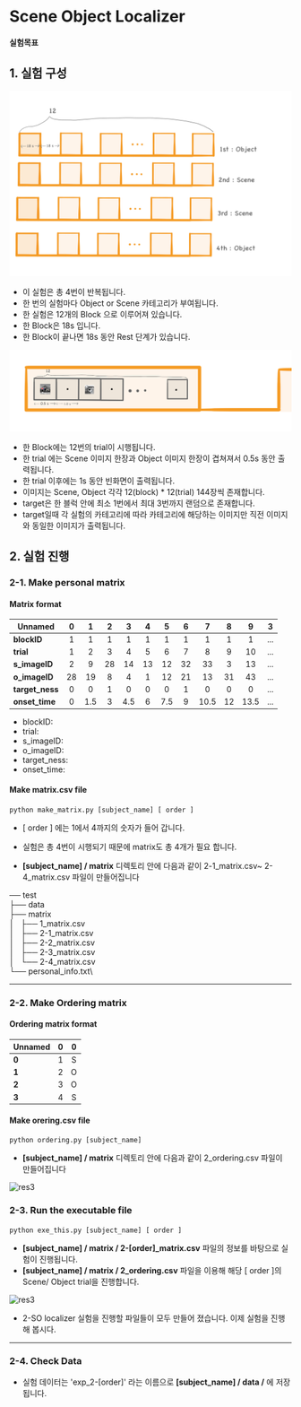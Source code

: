 # Scene Object Localizer

**실험목표**


## 1. 실험 구성

![res3](info/model-block.jpeg)


* 이 실험은 총 4번이 반복됩니다.
* 한 번의 실험마다 Object or Scene 카테고리가 부여됩니다. 
* 한 실험은 12개의 Block 으로 이루어져 있습니다.
* 한 Block은 18s 입니다.  
* 한 Block이 끝나면 18s 동안 Rest 단계가 있습니다.

![res3](info/model-trial.jpeg)

* 한 Block에는 12번의 trial이 시행됩니다. 
* 한 trial 에는 Scene 이미지 한장과 Object 이미지 한장이 겹쳐져서 0.5s 동안 출력됩니다.
* 한 trial 이후에는 1s 동안 빈화면이 출력됩니다.
* 이미지는 Scene, Object 각각 12(block) * 12(trial) 144장씩 존재합니다.
* target은 한 블럭 안에 최소 1번에서 최대 3번까지 랜덤으로 존재합니다.
* target일때 각 실험의 카테고리에 따라 카테고리에 해당하는 이미지만 직전 이미지와 동일한 이미지가 출력됩니다. 



## 2. 실험 진행

### 2-1. Make personal matrix

#### Matrix format

|  <center>Unnamed</center> |  <center>0</center> |  <center>1</center> |  <center>2</center> |  <center>3</center> |  <center>4</center> |<center>5</center> | <center>6</center> | <center>7</center> | <center>8</center> | <center>9</center> | <center>3</center> | 
|:--------|:--------:|--------:|--------:|--------:|--------:|--------:|--------:|--------:|--------:|--------:|--------:|
|**blockID** | <center> 1 </center> |<center> 1 </center> |<center> 1 </center> |<center> 1 </center> |<center> 1 </center> |<center> 1 </center> |<center> 1 </center> |<center> 1 </center> |<center> 1 </center> |<center> 1 </center> |<center> ... </center> |
|**trial** | <center> 1 </center> |<center> 2 </center> |<center> 3 </center> |<center> 4 </center> |<center> 5 </center> |<center> 6 </center> |<center> 7</center> |<center> 8 </center> |<center> 9 </center> |<center> 10 </center> |<center> ... </center> |
|**s_imageID** | <center> 2 </center> |<center> 9 </center> |<center> 28 </center> |<center>14 </center> |<center> 13 </center> |<center> 12 </center> |<center> 32 </center> |<center> 33 </center> |<center> 3 </center> |<center> 13 </center> |<center> ... </center> |
|**o_imageID** | <center> 28 </center> |<center> 19 </center> |<center> 8 </center> |<center> 4 </center> |<center> 1 </center> |<center> 12 </center> |<center> 21 </center> |<center> 13 </center> |<center> 31 </center> |<center> 43 </center> |<center> ... </center> |
|**target_ness** | <center> 0 </center> |<center> 0 </center> |<center> 1 </center> |<center> 0 </center> |<center> 0 </center> |<center> 0 </center> |<center> 1 </center> |<center> 0 </center> |<center> 0 </center> |<center> 0 </center> |<center> ... </center> |
|**onset_time** | <center> 0 </center> |<center> 1.5 </center> |<center> 3 </center> |<center> 4.5 </center> |<center> 6 </center> |<center> 7.5 </center> |<center> 9 </center> |<center> 10.5 </center> |<center> 12 </center> |<center> 13.5 </center> |<center> ... </center> |

* blockID:
* trial:
* s_imageID:
* o_imageID:
* target_ness:
* onset_time:


#### Make matrix.csv file

```
python make_matrix.py [subject_name] [ order ]
```
* [ order ] 에는 1에서 4까지의 숫자가 들어 갑니다.
* 실험은 총 4번이 시행되기 때문에 matrix도 총 4개가 필요 합니다. 

* **[subject_name] / matrix** 디렉토리 안에 다음과 같이 2-1_matrix.csv~ 2-4_matrix.csv 파일이 만들어집니다

── test\
    ├── data\
    ├── matrix\
    │   ├── 1_matrix.csv\
    │   ├── 2-1_matrix.csv\
    │   ├── 2-2_matrix.csv\
    │   ├── 2-3_matrix.csv\
    │   └── 2-4_matrix.csv\
    └── personal_info.txt\

---

### 2-2. Make Ordering matrix

#### Ordering matrix format


|  <center>Unnamed</center> |  <center>0</center> |  <center>0</center> | 
|:--------|:--------:|--------:|
|**0** | <center> 1 </center> |<center> S </center> |
|**1** | <center> 2 </center> |<center> O </center> |
|**2** | <center> 3 </center> |<center> O </center> |
|**3** | <center> 4 </center> |<center> S </center> |

#### Make orering.csv file

```
python ordering.py [subject_name]
```

* **[subject_name] / matrix** 디렉토리 안에 다음과 같이 2_ordering.csv 파일이 만들어집니다


![res3](info/matrix.jpeg)

### 2-3. Run the executable file

```
python exe_this.py [subject_name] [ order ]
```

* **[subject_name] / matrix / 2-[order]_matrix.csv** 파일의 정보를 바탕으로 실험이 진행됩니다. 
* **[subject_name] / matrix / 2_ordering.csv** 파일을 이용해 해당 [ order ]의 Scene/ Object trial을 진행합니다. 


![res3](info/ordering.jpeg)

* 2-SO localizer 실험을 진행할 파일들이 모두 만들어 졌습니다. 이제 실험을 진행해 봅시다.

---

### 2-4. Check Data

* 실험 데이터는 'exp_2-[order]' 라는 이름으로  **[subject_name] / data /** 에 저장됩니다.
